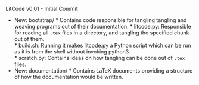 LitCode v0.01 - Initial Commit  

- New: bootstrap/
        * Contains code responsible for tangling tangling and weaving programs out of their documentation.
        * litcode.py: Responsible for reading all `.tex` files in a directory, and tangling the specified chunk
        out of them.  
        * build.sh: Running it makes litcode.py a Python script which can be run as it is from the shell without 
        invoking python3.  
        * scratch.py: Contains ideas on how tangling can be done out of `.tex` files.
- New: documentation/
        * Contains LaTeX documents providing a structure of how the documentation would be written.  
  